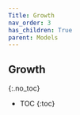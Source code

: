 ```yaml
---
Title: Growth
nav_order: 3
has_children: True
parent: Models
---
```

## Growth
{:.no_toc}

* TOC
{:toc}